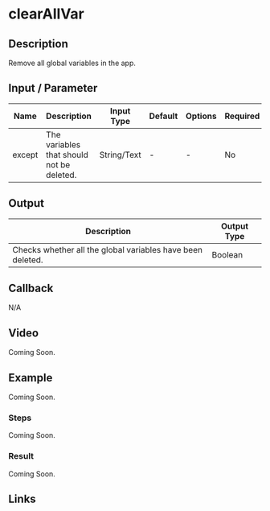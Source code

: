 # clearAllVar

## Description

Remove all global variables in the app. 

## Input / Parameter

| Name | Description | Input Type | Default | Options | Required |
| ------ | ------ | ------ | ------ | ------ | ------ |
| except | The variables that should not be deleted. | String/Text | - | - | No |

## Output

| Description | Output Type |
| ------ | ------ |
| Checks whether all the global variables have been deleted. | Boolean |

## Callback

N/A

## Video

Coming Soon.

<!-- Format: [![Video]({image-path}?raw=true)]({url-link}) -->

## Example

Coming Soon.

<!-- Share a scenario, like a user requirements. -->

### Steps

Coming Soon.

<!-- Show the steps and share some screenshots.

1. .....

Format: ![]({image-path}?raw=true) -->

### Result

Coming Soon.

<!-- Explain the output.

Format: ![]({image-path}?raw=true) -->

## Links